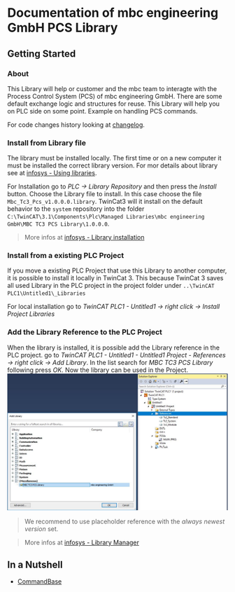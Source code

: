 # Documentation of mbc engineering GmbH PCS Library

## Getting Started

### About

This Library will help or customer and the mbc team to interagte with the Process Control System (PCS) of mbc engineering GmbH. There are some default exchange logic and structures for reuse. This Library will help you on PLC side on some point. Example on handling PCS commands.

For code changes history looking at [changelog](Changelog.md).

### Install from Library file

The library must be installed locally. The first time or on a new computer it must be installed the correct library version. For mor details about library see at [infosys - Using libraries](https://infosys.beckhoff.com/english.php?content=../content/1033/tc3_plc_intro/9007203443879435.html&id=8387830030110329229). 

For Installation go to *PLC -> Library Repository* and then press the *Install* button. Choose the Library file to install. In this case choose the file `Mbc_Tc3_Pcs_v1.0.0.0.library`. TwinCat3 will it install on the default behavior to the `system` repository into the folder `C:\TwinCAT\3.1\Components\Plc\Managed Libraries\mbc engineering GmbH\MBC TC3 PCS Library\1.0.0.0`. 

> More infos at [infosys - Library installation](https://infosys.beckhoff.com/english.php?content=../content/1033/tc3_plc_intro/9007203473041419.html&id=3025451336790505210)

### Install from a existing PLC Project

If you move a existing PLC Project that use this Library to another computer, it is possible to install it locally in TwinCat 3. This because TwinCat 3 saves all used Library in the PLC project in the project folder under `..\TwinCAT PLC1\Untitled1\_Libraries`

For local installation go to *TwinCAT PLC1 - Untitled1 -> right click -> Install Project Libraries*

### Add the Library Reference to the PLC Project

When the library is installed, it is possible add the Library reference in the PLC project. go to *TwinCAT PLC1 - Untitled1 - Untitled1 Project - References -> right click -> Add Library*. In the list search for *MBC TC3 PCS Library* following press *OK*. Now the library can be used in the Project.
![AddLibrary.JPG image](res/AddLibrary.JPG)

> We recommend to use placeholder reference with the *always newest version* set.

> More infos at [infosys - Library Manager](https://infosys.beckhoff.com/english.php?content=../content/1033/tc3_plc_intro/9007203444454795.html&id=6922828777390816982)

## In a Nutshell

- [CommandBase](CommandBase.md)